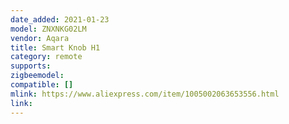 ```yaml
---
date_added: 2021-01-23
model: ZNXNKG02LM
vendor: Aqara
title: Smart Knob H1
category: remote
supports: 
zigbeemodel: 
compatible: []
mlink: https://www.aliexpress.com/item/1005002063653556.html
link: 
---
```

